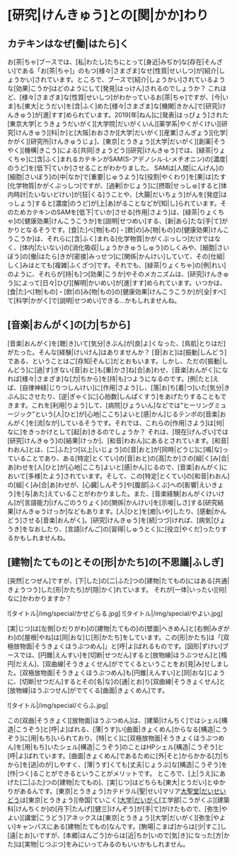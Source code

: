 # [研究|けんきゅう]との[関|かか]わり

## カテキンはなぜ[働|はたら]く
お[茶|ちゃ]ブースでは、[私|わたし]たちにとって[身近|みぢか]な[存在|そんざい]である「お[茶|ちゃ]」のもつ[様々|さまざま]なせ[性質|せいしつ]が[紹介|しょうかい]されています。ところで、ブースで[紹介|しょうかい]されているような[効果|こうか]はどのようにして[発見|はっけん]されるのでしょうか？
これほど、[様々|さまざま]な[性質|せいしつ]がわかっているお[茶|ちゃ]ですが、[今|いま]も[東大|とうだい]を[含|ふく]めた[様々|さまざま]な[機関|きかん]で[研究|けんきゅう]が[進|すす]められています。2019[年|ねん]に[発表|はっぴょう]された[東京大学|とうきょうだいがく][大学院|だいがくいん][薬学系|やくがくけい][研究|けんきゅう][科|か]と[大阪|おおさか][大学|だいがく][産業|さんぎょう][化学|かがく][研究所|けんきゅうじょ]、[東京|とうきょう][大学|だいがく][創薬|そうやく][機構|きこう]による[共同|きょうどう][研究|けんきゅう]では、[緑茶|りょくちゃ]に[含|ふく]まれるカテキンがSAM(S-アデノシル-L-メチオニン)の[濃度|のうど]を[低下|ていか]させることがわかりました。
SAMは[人間|にんげん]の[細胞|さいぼう]の[中|なか]で[重要|じゅうよう]な[役割|やくわり]を[果|は]たす[化学物質|かがくぶっしつ]ですが、[過剰|かじょう]に[摂取|せっしゅ]すると[体内時計|たいないどけい]が[狂|くる]うことや、[大腸|だいちょう]がんを[発症|はっしょう]すると[濃度|のうど]が[上|あ]がることなどが[知|し]られています。そのためカテキンのSAMを[低下|ていか]させる[作用|さよう]は、[緑茶|りょくちゃ]の[健康効果|けんこうこうか]を[説明|せつめい]する、[新|あら]たな[手|て]がかりとなるそうです。[食|た]べ[物|もの]・[飲|の]み[物|もの]の[健康効果|けんこうこうか]は、それらに[含|ふく]まれる[化学物質|かがくぶっしつ]だけではなく、[体内|たいない]の[消化吸収|しょうかきゅうしゅう]のしくみや、[細胞|さいぼう]の[働|はたら]きが[密接|みっせつ]に[関係|かんけい]していて、その[仕組|しく]みはとても[複雑|ふくざつ]です。それでも、[緑茶|りょくちゃ]の[例|れい]のように、それらが[持|も]つ[効果|こうか]やそのメカニズムは、[研究|けんきゅう]によって[日々|ひび][解明|かいめい]が[進|すす]められています。いつかは、[食|た]べ[物|もの]・[飲|の]み[物|もの]の[健康効果|けんこうこうか]が[全|すべ]て[科学|かがく]で[説明|せつめい]できる...かもしれませんね。

## [音楽|おんがく]の[力|ちから]
[音楽|おんがく]を[聴|き]いて[気分|きぶん]が[良|よ]くなった、[鳥肌|とりはだ]がたった。そんな[経験|けいけん]はありませんか？
[音|おと]は[振動|しんどう]である、ということはご[存知|ぞんじ]だとおもいます。しかし、ただの[振動|しんどう]に[過|す]ぎない[音|おと]も[重|かさ]ね[合|あ]わせ、[音楽|おんがく]になれば[様々|さまざま]な[力|ちから]を[持|も]つようになるのです。[例|たと]えば、[自律神経|じりつしんけい]に[作用|さよう]し、[落|お]ち[着|つ]いた[気分|きぶん]にさせたり、[逆|ぎゃく]に[心拍数|しんぱくすう]をあげたりすることもできます。これを[利用|りよう]して、[病院|びょういん]などでは"ヒーリングミュージック"という[人|ひと]が[心地|ここち]よいと[感|かん]じるテンポの[音楽|おんがく]を[流|なが]しているそうです。それでは、これらの[作用|さよう]は[何|なに]をきっかけとして[起|お]きるのでしょうか？
それは、[現在|げんざい]では[研究|けんきゅう]の[結果|けっか]、[和音|わおん]にあるとされています。[和音|わおん]とは、[二|ふた]つ[以上|いじょう]の[音|おと]が[同時|どうじ]に[鳴|な]っていることであり、ある[特定|とくてい]の[音|おと]の[高|たか]さの[組|く]み[合|あ]わせを[人|ひと]が[心地|ここち]よいと[感|かん]じるので、[音楽|おんがく]において[多様|たよう]されています。そして、この[特定|とくてい]の[和音|わおん]の[組|く]み[合|あ]わせが、[心臓|しんぞう]や[腹部|ふくぶ]への[影響|えいきょう]を[与|あた]えていることがわかりました。また、[音楽経験|おんがくけいけん]が[言語能力|げんごのうりょく]の[関係|かんけい]を[示唆|しさ]する[研究結果|けんきゅうけっか]などもあります。[人|ひと]を[癒|いや]したり、[感動|かんどう]させる[音楽|おんがく]。[研究|けんきゅう]を[続|つづ]ければ、[病気|びょうき]をなおしたり、[言語|げんご]の[習得|しゅうとく]に[役立|やくだ]ったりするかもしれませんね。


## [建物|たてもの]とその[形|かたち]の[不思議|ふしぎ]
[突然|とつぜん]ですが、[下|した]の[二|ふた]つの[建物|たてもの]にはある[共通|きょうつう]した[形|かたち]が[隠|かく]れています。
それが[一体|いったい][何|なに]かわかりますか？

![タイトル|/img/special/かせどらる.jpg]
![タイトル|/img/special/やよい.jpg]

[実|じつ]は[左側|ひだりがわ]の[建物|たてもの]の[壁面|へきめん]と[右側|みぎがわ]の[屋根|やね]は[同|おな]じ[形|かたち]をしています。この[形|かたち]は「[双極放物面|そうきょくほうぶつめん]」と[呼|よ]ばれるものです。[図形|ずけい]ブースでは、[円錐|えんすい]を[切断|せつだん]すると[放物線|ほうぶつせん]と[楕円|だえん]、[双曲線|そうきょくせん]がでてくるということをお[見|み]せしました。[双極放物面|そうきょくほうぶつめん]も[円錐|えんすい]と[同|おな]じように、[切断|せつだん]するとその[名|な]の[通|とお]り[双曲線|そうきょくせん]と[放物線|ほうぶつせん]がでてくる[曲面|きょくめん]です。

![タイトル|/img/special/ぐらふ.jpg]

この[双曲|そうきょく][放物面|ほうぶつめん]は、[建築|けんちく]ではシェル[構造|こうぞう]と[呼|よ]ばれる、[薄|うす]い[曲面|きょくめん]からなる[構造|こうぞう]に[用|もち]いられており、[特|とく]に[双極放物面|そうきょくほうぶつめん]を[用|もち]いたシェル[構造|こうぞう]のことはHPシェル[構造|こうぞう]と[呼|よ]ばれています。[曲面|きょくめん]であるために[外|そと]からかかる[力|ちから]を[逃|のが]しやすく、[薄|うす]くても[丈夫|じょうぶ]な[構造|こうぞう]を[作|つく]ることができるということがメリットです。
ところで、[上|うえ]にあげた[二|ふた]つの[建物|たてもの]、[実|じつ]はどちらも[東大|とうだい]とゆかりがあるんです。[東京|とうきょう]カテドラル[聖|せい]マリア[大聖堂|だいせいどう]([弓張岳展望台|ゆみはりだけてんぼうだい])は[東京|とうきょう][帝国|ていこく][大学|だいがく]([現在|げんざい]の[東京大学|とうきょうだいがく])[工学部|こうがくぶ][建築科|けんちくか]の[丹下|たんげ][健三|けんぞう]が[手|て]がけたもので、[弥生|やよい][講堂|こうどう]アネックスは[東京|とうきょう][大学|だいがく][弥生|やよい]キャンパスにある[建物|たてもの]なんです。[駒場|こまば]からは[少|すこ]し[遠|とお]いですが、[本郷|ほんごう]からは[近|ちか]いので[気|き]になった[方|かた]は[実物|じつぶつ]をみにいってみるのもいいかもしれません。










